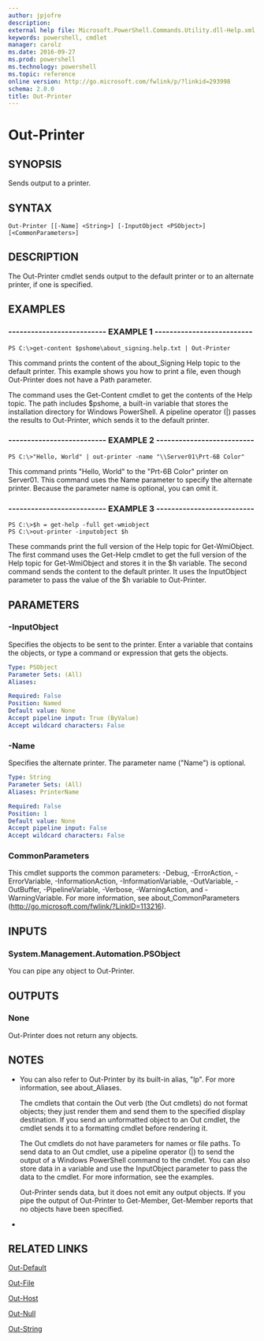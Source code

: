 ```yaml
---
author: jpjofre
description: 
external help file: Microsoft.PowerShell.Commands.Utility.dll-Help.xml
keywords: powershell, cmdlet
manager: carolz
ms.date: 2016-09-27
ms.prod: powershell
ms.technology: powershell
ms.topic: reference
online version: http://go.microsoft.com/fwlink/p/?linkid=293998
schema: 2.0.0
title: Out-Printer
---
```


# Out-Printer

## SYNOPSIS
Sends output to a printer.

## SYNTAX

```
Out-Printer [[-Name] <String>] [-InputObject <PSObject>] [<CommonParameters>]
```

## DESCRIPTION
The Out-Printer cmdlet sends output to the default printer or to an alternate printer, if one is specified.

## EXAMPLES

### -------------------------- EXAMPLE 1 --------------------------
```
PS C:\>get-content $pshome\about_signing.help.txt | Out-Printer
```

This command prints the content of the about_Signing Help topic to the default printer.
This example shows you how to print a file, even though Out-Printer does not have a Path parameter.

The command uses the Get-Content cmdlet to get the contents of the Help topic.
The path includes $pshome, a built-in variable that stores the installation directory for Windows PowerShell.
A pipeline operator (|) passes the results to Out-Printer, which sends it to the default printer.

### -------------------------- EXAMPLE 2 --------------------------
```
PS C:\>"Hello, World" | out-printer -name "\\Server01\Prt-6B Color"
```

This command prints "Hello, World" to the "Prt-6B Color" printer on Server01.
This command uses the Name parameter to specify the alternate printer.
Because the parameter name is optional, you can omit it.

### -------------------------- EXAMPLE 3 --------------------------
```
PS C:\>$h = get-help -full get-wmiobject
PS C:\>out-printer -inputobject $h
```

These commands print the full version of the Help topic for Get-WmiObject.
The first command uses the Get-Help cmdlet to get the full version of the Help topic for Get-WmiObject and stores it in the $h variable.
The second command sends the content to the default printer.
It uses the InputObject parameter to pass the value of the $h variable to Out-Printer.

## PARAMETERS

### -InputObject
Specifies the objects to be sent to the printer.
Enter a variable that contains the objects, or type a command or expression that gets the objects.

```yaml
Type: PSObject
Parameter Sets: (All)
Aliases: 

Required: False
Position: Named
Default value: None
Accept pipeline input: True (ByValue)
Accept wildcard characters: False
```

### -Name
Specifies the  alternate printer.
The parameter name ("Name") is optional.

```yaml
Type: String
Parameter Sets: (All)
Aliases: PrinterName

Required: False
Position: 1
Default value: None
Accept pipeline input: False
Accept wildcard characters: False
```

### CommonParameters
This cmdlet supports the common parameters: -Debug, -ErrorAction, -ErrorVariable, -InformationAction, -InformationVariable, -OutVariable, -OutBuffer, -PipelineVariable, -Verbose, -WarningAction, and -WarningVariable. For more information, see about_CommonParameters (http://go.microsoft.com/fwlink/?LinkID=113216).

## INPUTS

### System.Management.Automation.PSObject
You can pipe any object to Out-Printer.

## OUTPUTS

### None
Out-Printer does not return any objects.

## NOTES
* You can also refer to Out-Printer by its built-in alias, "lp". For more information, see about_Aliases.

  The cmdlets that contain the Out verb (the Out cmdlets) do not format objects; they just render them and send them to the specified display destination.
If you send an unformatted object to an Out cmdlet, the cmdlet sends it to a formatting cmdlet before rendering it.

  The Out cmdlets do not have parameters for names or file paths.
To send data to an Out cmdlet, use a pipeline operator (|) to send the output of a Windows PowerShell command to the cmdlet.
You can also store data in a variable and use the InputObject parameter to pass the data to the cmdlet.
For more information, see the examples.

  Out-Printer sends data, but it does not emit any output objects.
If you pipe the output of Out-Printer to Get-Member, Get-Member reports that no objects have been specified.

*

## RELATED LINKS

[Out-Default](../Microsoft.PowerShell.Core/Out-Default.md)

[Out-File](Out-File.md)

[Out-Host](../Microsoft.PowerShell.Core/Out-Host.md)

[Out-Null](../Microsoft.PowerShell.Core/Out-Null.md)

[Out-String](Out-String.md)

